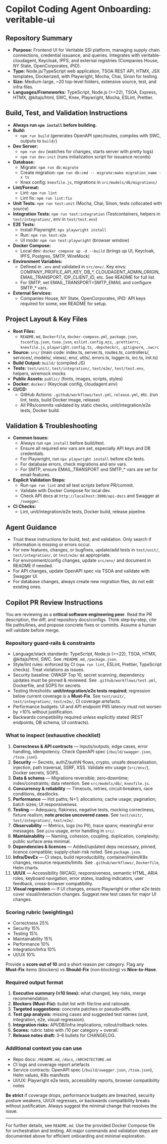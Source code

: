 # Copilot Coding Agent Onboarding: veritable-ui

## Repository Summary
- **Purpose:** Frontend UI for Veritable SSI platform, managing supply chain connections, credential issuance, and queries. Integrates with veritable-cloudagent, Keycloak, IPFS, and external registries (Companies House, NY State, OpenCorporates, iPiD).
- **Type:** Node.js/TypeScript web application, TSOA REST API, HTMX, JSX templates, Dockerized, with Playwright, Mocha, Chai, Sinon for testing.
- **Size:** Medium-large, ~20 top-level folders, extensive source, test, and infra files.
- **Languages/Frameworks:** TypeScript, Node.js (>=22), TSOA, Express, HTMX, @kitajs/html, SWC, Knex, Playwright, Mocha, ESLint, Prettier.

## Build, Test, and Validation Instructions
- **Always run `npm install` before building.**
- **Build:**
  - `npm run build` (generates OpenAPI spec/routes, compiles with SWC, outputs to `build/`)
- **Dev Server:**
  - `npm run dev` (watches for changes, starts server with pretty logs)
  - `npm run dev:init` (runs initialization script for issuance records)
- **Database:**
  - Migrate: `npm run db:migrate`
  - Create migration: `npm run db:cmd -- migrate:make migration_name -x ts`
  - Knex config: `knexfile.js`, migrations in `src/models/db/migrations/`
- **Lint/Format:**
  - Lint: `npm run lint`
  - Lint fix: `npm run lint:fix`
- **Unit Tests:** `npm run test:unit` (Mocha, Chai, Sinon, tests collocated with source)
- **Integration Tests:** `npm run test:integration` (Testcontainers, helpers in `test/integration/`, env in `test/test.env`)
- **E2E Tests:**
  - Install Playwright: `npx playwright install`
  - Run: `npm run test:e2e`
  - UI mode: `npm run test:playwright` (browser window)
- **Docker Compose:**
  - Local dev: `docker compose up -d --build` (brings up UI, Keycloak, IPFS, Postgres, SMTP, WireMock)
- **Environment Variables:**
  - Defined in `.env` and validated in `src/env/`. Key envs: COMPANY_PROFILE_API_KEY, DB_*, CLOUDAGENT_ADMIN_ORIGIN, EMAIL_TRANSPORT, IDP_CLIENT_ID, etc. See README for full list.
  - For SMTP, set EMAIL_TRANSPORT=SMTP_EMAIL and configure SMTP_* vars.
- **External Services:**
  - Companies House, NY State, OpenCorporates, iPiD: API keys required for some, see README for setup.

## Project Layout & Key Files
- **Root Files:**
  - `README.md`, `Dockerfile`, `docker-compose.yml`, `package.json`, `tsconfig.json`, `tsoa.json`, `eslint.config.mjs`, `.prettierrc`, `knexfile.js`, `playwright.config.ts`, `.depcheckrc`, `.gitignore`, `.swcrc`
- **Source:** `src/` (main code: index.ts, server.ts, routes.ts, controllers/, services/, models/, views/, env/, utils/, errors.ts, logger.ts, ioc.ts, init.ts)
- **Build Output:** `build/` (compiled JS)
- **Tests:** `test/unit/`, `test/integration/`, `test/e2e/`, `test/test.env`, helpers, wiremock mocks
- **Public Assets:** `public/` (fonts, images, scripts, styles)
- **Docker:** `docker/` (Keycloak config, cloudagent.env)
- **CI/CD:**
  - GitHub Actions: `.github/workflows/test.yml`, `release.yml`, etc. (run lint, tests, build Docker image, release)
  - All PRs/commits validated by static checks, unit/integration/e2e tests, Docker build.

## Validation & Troubleshooting
- **Common Issues:**
  - Always run `npm install` before build/test.
  - Ensure all required env vars are set, especially API keys and DB credentials.
  - For Playwright, run `npx playwright install` before e2e tests.
  - For database errors, check migrations and env vars.
  - For SMTP, ensure EMAIL_TRANSPORT and SMTP_* vars are set for email features.
- **Explicit Validation Steps:**
  - Run `npm run lint` and all test scripts before PR/commit.
  - Validate with Docker Compose for local dev.
  - Check API docs at `http://localhost:3000/api-docs` and Swagger at `/swagger`.
- **CI Checks:**
  - Lint, unit/integration/e2e tests, Docker build, release pipeline.

## Agent Guidance
- Trust these instructions for build, test, and validation. Only search if information is missing or errors occur.
- For new features, changes, or bugfixes, update/add tests in `test/unit/`, `test/integration/`, or `test/e2e/` as appropriate.
- For environment/config changes, update `src/env/` and document in README if needed.
- For API changes, update OpenAPI spec via TSOA and validate with Swagger UI.
- For database changes, always create new migration files, do not edit existing ones.

## Copilot PR Review Instructions
You are reviewing as a **critical software engineering peer**. Read the PR description, the diff, and repository docs/configs. Think step‑by‑step, cite file paths/lines, and propose concrete fixes or commits. Assume a human will validate before merge.

### Repository guard‑rails & constraints
- Language/stack standards: TypeScript, Node.js (>=22), TSOA, HTMX, @kitajs/html, SWC. See `/README.md`, `/package.json`.
- Style/lint rules: enforced by CI (`npm run lint`, ESLint, Prettier, TypeScript checks). Treat violations as issues.
- Security baseline: OWASP Top 10, secret scanning, dependency updates must be pinned & reviewed. See `.github/workflows/test.yml`, Dockerfile, and SOPS for secrets.
- Testing thresholds: **unit/integration/e2e tests required**; regression below current coverage is a **Must‑Fix**. See `test/unit/`, `test/integration/`, `test/e2e/`, CI coverage artefacts.
- Performance budgets: UI and API endpoint P95 latency must not worsen by >10% without justification.
- Backwards compatibility required unless explicitly stated (REST endpoints, DB schema, UI contracts).

### What to inspect (exhaustive checklist)
1. **Correctness & API contracts** — Inputs/outputs, edge cases, error handling, idempotency. Check OpenAPI spec (`/build/swagger.json`, `/tsoa.json`).
2. **Security** — Secrets, authZ/authN flows, crypto, unsafe deserialisation, injection, path traversal, SSRF, XSS. Validate env usage (`src/env/`), Docker secrets, SOPS.
3. **Data & schema** — Migrations reversible; zero‑downtime; index/constraints; data retention. See `src/models/db/`, `knexfile.js`.
4. **Concurrency & reliability** — Timeouts, retries, circuit‑breakers, race conditions, deadlocks.
5. **Performance** — Hot paths; N+1; allocations; cache usage; pagination; batch sizes; UI responsiveness.
6. **Testing** — Adequacy, flakiness, negative tests, mocking correctness, fixture realism; **note precise uncovered cases**. See `test/unit/`, `test/integration/`, `test/e2e/`.
7. **Observability** — Metrics, logs (no PII), trace spans; meaningful error messages. See `pino` usage, error handling in `src/`.
8. **Maintainability** — Naming, cohesion, coupling, duplication, complexity; public surface area minimal.
9. **Dependencies & licences** — Added/updated deps necessary, pinned, licence compatible; supply‑chain risk noted. See `package.json`.
10. **Infra/DevEx** — CI steps, build reproducibility, container/Helm/K8s changes, resource requests/limits. See `.github/workflows/`, `Dockerfile`, Helm charts.
11. **UI/UX** — Accessibility (WCAG), responsiveness, semantic HTML, ARIA roles, keyboard navigation, error states, loading indicators, user feedback, cross-browser compatibility.
12. **Visual regression** — If UI changes, ensure Playwright or other e2e tests cover visual/interaction changes. Suggest new test cases for major UI changes.

### Scoring rubric (weightings)
- Correctness 25%
- Security 15%
- Testing 15%
- Maintainability 15%
- Performance 10%
- Integration/Infra 10%
- UI/UX 10%

Provide a **score out of 10** and a short reason per category. Flag any **Must‑Fix** items (blockers) vs **Should‑Fix** (non‑blocking) vs **Nice‑to‑Have**.

### Required output format
1. **Executive summary (≤10 lines):** what changed, key risks, merge recommendation.
2. **Blockers (Must‑Fix):** bullet list with file:line and rationale.
3. **Targeted suggestions:** concrete patches or pseudo‑diffs.
4. **Test gap analysis:** missing cases and suggested test names (unit, integration, e2e, visual regression).
5. **Integration risks:** API/DB/infra implications, rollout/rollback notes.
6. **Scores:** rubric table with /10 per category + overall.
7. **Release notes draft:** 3–6 bullets for CHANGELOG.

### Additional context you can use
- Repo docs: `/README.md`, `/docs`, `/ARCHITECTURE.md`
- CI logs and coverage report artefacts
- Service contracts: OpenAPI spec (`/build/swagger.json`, `/tsoa.json`), Helm values, K8s manifests
- UI/UX: Playwright e2e tests, accessibility reports, browser compatibility notes

**Be strict** if coverage drops, performance budgets are breached, security posture weakens, UI/UX regresses, or backwards compatibility breaks without justification. Always suggest the minimal change that resolves the issue.

---
For further details, see `README.md`. Use the provided Docker Compose file for orchestration and testing. All major commands and validation steps are documented above for efficient onboarding and minimal exploration.
